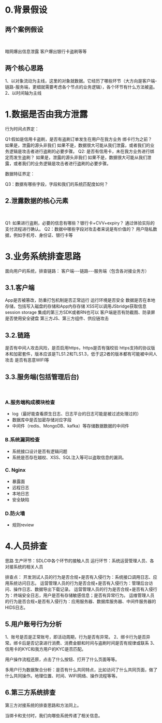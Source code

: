 # 0.背景假设
## 两个案例假设
​

暗网爆出信息泄露
客户爆出银行卡盗刷等等
## 两个核心思路


1、以对象流动为主线，这里的对象就数据。它经历了哪些环节（大方向是客户端-链路-服务端，更细就需要考虑各个节点的业务逻辑），各个环节有什么方法被盗。
2、以时间轴为主线
# 1.数据是否由我方泄露
行为时间点界定：
​

Q1:假如是信用卡盗刷，是否有盗刷订单发生在用户在我方业务 绑卡行为之前？
如果是，泄露的源头非我们
如果不是，数据很大可能从我们泄露，或者我们的业务逻辑是攻击者进行盗刷的必要步骤。
Q2: 是否有信用卡，未在我方业务进行绑定而发生盗刷？
如果是，泄露的源头非我们
如果不是，数据很大可能从我们泄露，或者我们的业务逻辑是攻击者进行盗刷的必要步骤。
​

数据特征界定：
​

Q3：数据有哪些字段，字段和我们的系统匹配度如何？


## 2.泄露数据的核心元素
​

Q1: 如果进行盗刷，必要的信息有哪些？银行卡+CVV+expiry？
通过体验实际的支付流程进行确认。
Q2：数据中哪些字段对攻击者来说是有价值的？
用户隐私数据，例如手机号、身份证、银行卡等
# 3.业务系统排查思路


面向用户的系统，排查链路：
客户端---链路---服务端（包含各对接业务方）
​

## 3.1.客户端
App是否被篡改，防重打包机制是否正常运行
运行环境是否安全
数据是否在本地存储，包括写入磁盘的存储和App内存存储
XSS可以调用JSbridge获取信息
session storage
集成的第三方SDK或者RN也可以
客户端是否有防截图、防录屏
是否使用安全键盘
第三方JS、第三方组件、供应链攻击
​

## 3.2.链路
是否有中间人攻击风险，是否启用https，https是否有强校验
https支持的协议版本和加密套件，版本应该是TLS1.2和TLS1.3，低于这2者的版本都有可能被中间人攻击
是否有恶意WIFI等
​

## 3.3.服务端(包括管理后台)
​

### A.服务端构成模块检查

   - log（最好能查看原生日志、日志平台的日志可能是被过滤处理过的）
   - 数据库中是否加密存储对应字段
   - 中间件（redis、MongoDB、kafka）等存储数据数据的中间件
### B.系统漏洞检查

   - 系统接口设计是否有逻辑问题
   - 系统是否存在越权、XSS、SQL注入等可以盗取信息的漏洞。
### C. Nginx

   - 暴露面
   - 远程日志
   - 本地日志
   - 安全缺陷
### D.防火墙

   - 规则review
# 4.人员排查
思路
生产环节：SDLC中各个环节的接触人员
运行环节：系统运营管理人员、各对接系统的相关人员
​

排查点：
开发测试人员的行为是否合规+是否有入侵行为：系统接口调用日志、应用系统访问日志。
运营管理人员的行为是否合规+是否有入侵行为：管理后台访问、操作日志、数据导出下载记录。
运营管理人员的行为是否合规+是否有入侵行为：终端安全日志，用户是否有存储敏感信息；是否有异常行为。
运维管理人员的行为是否合规+是否有入侵行为：应用服务器、数据库服务器、中间件服务器的 HIDS日志。
​

## 5.用户账号行为分析
1、账号是否是正常账号，即活动周期，行为是否有异常。
2、绑卡行为是否异常。绑卡后是否记录进行消费、消费金额和时间与盗刷时间是否有规律或联系
3、信用卡的KYC和我方用户的KYC是否匹配。
​

用户操作流程还原，点击了什么按钮、打开了什么页面等等。
​

多用户行为数据聚合分析：是否有什么共同特点，比如访问了什么共同页面，做了什么共同操作。地理位置、时间、WIFI网络、操作流程等等。


## 6.第三方系统排查
第三方对接系统的排查思路和方法同上。
​

当绑卡和支付时，我们向哪些系统传递了相关信息。
​

​

